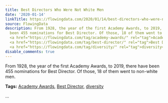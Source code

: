 ```yaml
---
title: Best Directors Who Were Not White Men
date: '2020-01-14'
linkTitle: https://flowingdata.com/2020/01/14/best-directors-who-were-non-white-men/
source: FlowingData
description: From 1928, the year of the first Academy Awards, to 2019, there have
  been 455 nominations for Best Director. Of those, 18 of them went to non-white men.<p><strong>Tags:</strong>
  <a href="https://flowingdata.com/tag/academy-awards/" rel="tag">Academy Awards</a>,
  <a href="https://flowingdata.com/tag/best-director/" rel="tag">Best Director</a>,
  <a href="https://flowingdata.com/tag/diversity/" rel="tag">diversity</a></p> ...
disable_comments: true
---
```

From 1928, the year of the first Academy Awards, to 2019, there have been 455 nominations for Best Director. Of those, 18 of them went to non-white men.<p><strong>Tags:</strong> <a href="https://flowingdata.com/tag/academy-awards/" rel="tag">Academy Awards</a>, <a href="https://flowingdata.com/tag/best-director/" rel="tag">Best Director</a>, <a href="https://flowingdata.com/tag/diversity/" rel="tag">diversity</a></p> ...